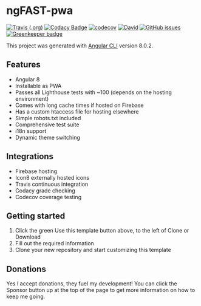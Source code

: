 # ngFAST-pwa

[![Travis (.org)](https://img.shields.io/travis/codemastermick/ngFast-pwa.svg)](https://travis-ci.org/codemastermick/ngFast-pwa)
[![Codacy Badge](https://api.codacy.com/project/badge/Grade/416ae7ab519647198f2ad3cdb2a76e86)](https://www.codacy.com/app/codemastermick/ngFast-pwa?utm_source=github.com&utm_medium=referral&utm_content=codemastermick/ngFast-pwa&utm_campaign=Badge_Grade)
[![codecov](https://codecov.io/gh/codemastermick/ngFast-pwa/branch/master/graph/badge.svg)](https://codecov.io/gh/codemastermick/ngFast-pwa)
[![David](https://img.shields.io/david/codemastermick/ngFast-pwa.svg)](https://david-dm.org/codemastermick/ngFast-pwa)
[![GitHub issues](https://img.shields.io/github/issues/codemastermick/ngFast-pwa.svg)](https://github.com/codemastermick/ngFast-pwa/issues) [![Greenkeeper badge](https://badges.greenkeeper.io/codemastermick/ngFast-pwa.svg)](https://greenkeeper.io/)

This project was generated with [Angular CLI](https://github.com/angular/angular-cli) version 8.0.2.

## Features

-   Angular 8
-   Installable as PWA
-   Passes all Lighthouse tests with ~100 (depends on the hosting environment)
-   Comes with long cache times if hosted on Firebase
-   Has a custom htaccess file for hosting elsewhere
-   Simple robots.txt included
-   Comprehensive test suite
-   i18n support
-   Dynamic theme switching

## Integrations
-   Firebase hosting
-   Icon8 externally hosted icons
-   Travis continuous integration
-   Codacy grade checking
-   Codecov coverage testing

## Getting started

1.  Click the green Use this template button above, to the left of Clone or Download
2.  Fill out the required information
3.  Clone your new repository and start customizing this template

## Donations

Yes I accept donations, they fuel my development! You can click the Sponsor button up at the top of the page to get more information on how to keep me going.
